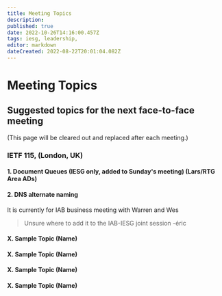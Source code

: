 ```yaml
---
title: Meeting Topics
description: 
published: true
date: 2022-10-26T14:16:00.457Z
tags: iesg, leadership,
editor: markdown
dateCreated: 2022-08-22T20:01:04.082Z
---
```


# Meeting Topics

## Suggested topics for the next face-to-face meeting 

(This page will be cleared out and replaced after each meeting.)

### IETF 115, (London, UK) 


#### 1. Document Queues (IESG only, added to Sunday's meeting) (Lars/RTG Area ADs)

#### 2. DNS alternate naming

It is currently for IAB business meeting with Warren and Wes

> Unsure where to add it to the IAB-IESG joint session 
> -éric

#### X. Sample Topic (Name)

#### X. Sample Topic (Name)

#### X. Sample Topic (Name)

#### X. Sample Topic (Name)
